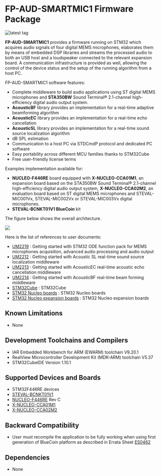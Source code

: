 # FP-AUD-SMARTMIC1 Firmware Package

![latest tag](https://img.shields.io/github/v/tag/STMicroelectronics/fp-aud-smartmic1.svg?color=brightgreen)

**FP-AUD-SMARTMIC1** provides a firmware running on STM32 which acquires audio signals of four digital MEMS microphones, elaborates them by means of embedded
DSP libraries and streams the processed audio to both an USB host and a loudspeaker connected to the relevant expansion board. A communication infrastructure 
is provided as well, allowing the control of the device status and the setup of the running algorithm from a host PC.

FP-AUD-SMARTMIC1 software features:

- Complete middleware to build audio applications using ST digital MEMS microphones and **STA350BW** Sound Terminal® 2.1-channel high-efficiency digital audio output system.
- **AcousticBF** library provides an implementation for a real-time adaptive beamforming algorithm 
- **AcousticEC** library provides an implementation for a real-time echo cancellation 
- **AcousticSL** library provides an implementation for a real-time sound source localization algorithm 
- dB SPL estimation
- Communication to a host PC via STDCmdP protocol and dedicated PC software
- Easy portability across different MCU families thanks to STM32Cube
- Free user-friendly license terms

Examples implementation available for:

-  **NUCLEO-F446RE** board equipped with **X-NUCLEO-CCA01M1**, an expansion board based on the STA350BW Sound Terminal® 2.1-channel high-efficiency digital audio 
output system, **X-NUCLEO-CCA02M2**, an evaluation board based on ST digital MEMS microphones and STEVAL-MIC001Vx, STEVAL-MIC002Vx or STEVAL-MIC003Vx digital microphones.
-  **STEVAL-BCNKT01V1 BlueCoin** kit

The figure below shows the overall architecture.

![](_htmresc/FP-AUD-SMARTMIC1_Software_Architecture.png)

Here is the list of references to user documents:

- [UM2219](https://www.st.com/resource/en/user_manual/dm00393676.pdf) : Getting started with STM32 ODE function pack for MEMS microphones acquisition, advanced audio processing and audio output
- [UM2212](https://www.st.com/resource/en/user_manual/dm00390468.pdf) : Getting started with Acoustic SL real-time sound source localization middleware
- [UM2213](https://www.st.com/resource/en/user_manual/dm00390471.pdf) : Getting started with AcousticEC real-time acoustic echo cancellation middleware
- [UM2214](https://www.st.com/resource/en/user_manual/dm00391112.pdf) : Getting started with AcousticBF real-time beam forming middleware
- [STM32Cube](https://www.st.com/stm32cube) : STM32Cube
- [STM32 Nucleo boards](https://www.st.com/stm32nucleo) : STM32 Nucleo boards
- [STM32 Nucleo expansion boards](https://www.st.com/x-nucleo) : STM32 Nucleo expansion boards

## Known Limitations

- None

## Development Toolchains and Compilers

-   IAR Embedded Workbench for ARM (EWARM) toolchain V9.20.1
-   RealView Microcontroller Development Kit (MDK-ARM) toolchain V5.37
-   STM32CubeIDE Version 1.10.1

## Supported Devices and Boards

- STM32F446RE devices
- [STEVAL-BCNKT01V1](https://www.st.com/content/st_com/en/products/evaluation-tools/solution-evaluation-tools/sensor-solution-eval-boards/steval-bcnkt01v1.html)
- [NUCLEO-F446RE](https://www.st.com/content/st_com/en/products/evaluation-tools/product-evaluation-tools/mcu-mpu-eval-tools/stm32-mcu-mpu-eval-tools/stm32-nucleo-boards/nucleo-f446re.html) Rev C
- [X-NUCLEO-CCA01M1](https://www.st.com/content/st_com/en/products/ecosystems/stm32-open-development-environment/stm32-nucleo-expansion-boards/stm32-ode-translate-hw/x-nucleo-cca01m1.html)
- [X-NUCLEO-CCA02M2](https://www.st.com/content/st_com/en/products/ecosystems/stm32-open-development-environment/stm32-nucleo-expansion-boards/stm32-ode-sense-hw/x-nucleo-cca02m2.html)

## Backward Compatibility

- User must recompile the application to be fully working when using first generation of BlueCoin platform as described in Errata Sheet [ES0462](https://www.st.com/resource/en/errata_sheet/es0462-software-limitations-related-to-stevalbcnkt01v1-lot-1720-stmicroelectronics.pdf)

## Dependencies

- None
